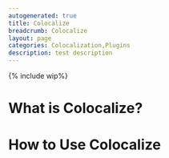 ```yaml
---
autogenerated: true
title: Colocalize
breadcrumb: Colocalize
layout: page
categories: Colocalization,Plugins
description: test description
---
```


{% include wip%}


# What is Colocalize?

# How to Use Colocalize

 
